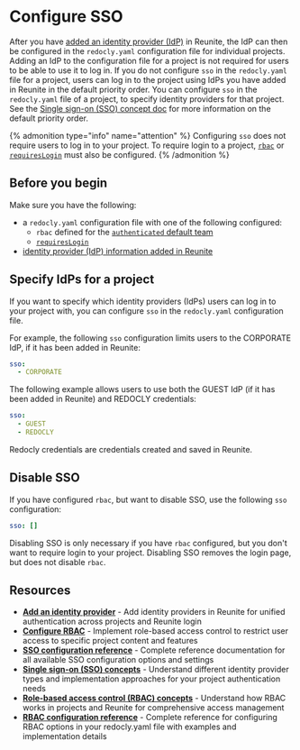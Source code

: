 # Configure SSO

After you have [added an identity provider (IdP)](add-idp.md) in Reunite, the IdP can then be configured in the `redocly.yaml` configuration file for individual projects.
Adding an IdP to the configuration file for a project is not required for users to be able to use it to log in.
If you do not configure `sso` in the `redocly.yaml` file for a project, users can log in to the project using IdPs you have added in Reunite in the default priority order.
You can configure `sso` in the `redocly.yaml` file of a project, to specify identity providers for that project.
See the [Single sign-on (SSO) concept doc](./sso.md#default-priority-order) for more information on the default priority order.

{% admonition type="info" name="attention" %}
Configuring `sso` does not require users to log in to your project.
To require login to a project, [`rbac`](../../../config/rbac.md) or [`requiresLogin`](../../../config/requires-login.md) must also be configured.
{% /admonition %}

## Before you begin

Make sure you have the following:

- a `redocly.yaml` configuration file with one of the following configured:
  -  `rbac` defined for the [`authenticated` default team](../teams.md#default-teams)
  -  [`requiresLogin`](../../../config/requires-login.md)
- [identity provider (IdP) information added in Reunite](./add-idp.md)

## Specify IdPs for a project

If you want to specify which identity providers (IdPs) users can log in to your project with, you can configure `sso` in the `redocly.yaml` configuration file.

For example, the following `sso` configuration limits users to the CORPORATE IdP, if it has been added in Reunite:

```yaml {% title="redocly.yaml" %}
sso: 
  - CORPORATE
```

The following example allows users to use both the GUEST IdP (if it has been added in Reunite) and REDOCLY credentials:

```yaml {% title="redocly.yaml" %}
sso:
  - GUEST
  - REDOCLY
```

Redocly credentials are credentials created and saved in Reunite.

## Disable SSO

If you have configured `rbac`, but want to disable SSO, use the following `sso` configuration:

```yaml {% title="redocly.yaml" %}
sso: []
```

Disabling SSO is only necessary if you have `rbac` configured, but you don't want to require login to your project.
Disabling SSO removes the login page, but does not disable `rbac`.

## Resources

- **[Add an identity provider](./add-idp.md)** - Add identity providers in Reunite for unified authentication across projects and Reunite login
- **[Configure RBAC](../../../access/index.md)** - Implement role-based access control to restrict user access to specific project content and features
- **[SSO configuration reference](../../../config/sso.md)** - Complete reference documentation for all available SSO configuration options and settings
- **[Single sign-on (SSO) concepts](./sso.md)** - Understand different identity provider types and implementation approaches for your project authentication needs
- **[Role-based access control (RBAC) concepts](../../../access/rbac.md)** - Understand how RBAC works in projects and Reunite for comprehensive access management
- **[RBAC configuration reference](../../../config/rbac.md)** - Complete reference for configuring RBAC options in your redocly.yaml file with examples and implementation details
